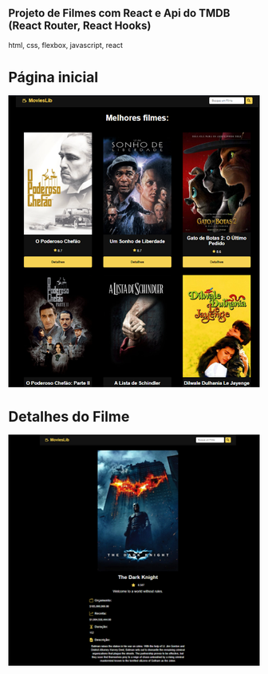 ﻿# <h2> Projeto de Filmes com React e Api do TMDB (React Router, React Hooks) </h2>
 
 
 html, css, flexbox, javascript, react
 
 # Página inicial
 <img src="https://raw.githubusercontent.com/dieegobs/Projeto_Filmes_Api/main/src/assets/imagem-1.png"/>
  
 # Detalhes do Filme
 <img src="https://raw.githubusercontent.com/dieegobs/Projeto_Filmes_Api/main/src/assets/imagem-2.png"/>
